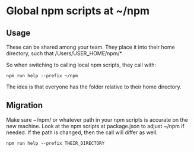 # Global npm scripts at ~/npm

## Usage

These can be shared among your team. They place it into their home directory, such that /Users/USER_HOME/npm/*

So when switching to calling local npm scripts, they call with:
```
npm run help --prefix ~/npm
```

The idea is that everyone has the folder relative to their home directory.

## Migration

Make sure ~/npm/ or whatever path in your npm scripts is accurate on the new machine. Look at the npm scripts at package.json to adjust ~/npm if needed. If the path is changed, then the call will differ as well:
```
npm run help --prefix THEIR_DIRECTORY
```